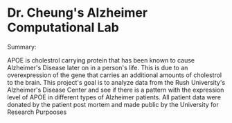 # Dr. Cheung's Alzheimer Computational Lab

Summary:

APOE is cholestrol carrying protein that has been known to cause Alzheimer's Disease later on in a person's life. This is due to an overexpression of the gene that carries an additional amounts of cholestrol to the brain. This project's goal is to analyze data from the Rush University's Alzheimer's Disease Center and see if there is a pattern with the expression level of APOE in different types of Alzheimer patients. All patient data were donated by the patient post mortem and made public by the University for Research Purpooses
